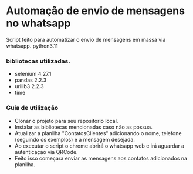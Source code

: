 # Automação de envio de mensagens no whatsapp

Script feito para automatizar o envio de mensagens em massa via whatsapp.
python3.11

### bibliotecas utilizadas.

- selenium 4.27.1
- pandas 2.2.3
- urllib3 2.2.3
- time

### Guia de utilização

- Clonar o projeto para seu repositorio local.
- Instalar as bibliotecas mencionadas caso não as possua.
- Atualizar a planilha "ContatosClientes" adicionando o nome, telefone (seguindo os exemplos) e a mensagem desejada.
- Ao executar o script o chrome abrirá o whatsapp web e irá aguardar a autenticaçao via QRCode.
- Feito isso começara enviar as mensagens aos contatos adicionados na planilha.
